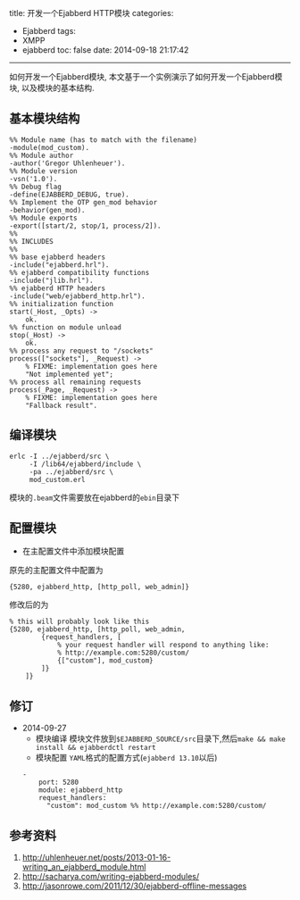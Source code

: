 title: 开发一个Ejabberd HTTP模块
categories:
  - Ejabberd
tags:
  - XMPP
  - ejabberd
toc: false
date: 2014-09-18 21:17:42
---

如何开发一个Ejabberd模块, 本文基于一个实例演示了如何开发一个Ejabberd模块, 以及模块的基本结构.

<!-- more -->

## 基本模块结构

```
%% Module name (has to match with the filename)
-module(mod_custom).
%% Module author
-author('Gregor Uhlenheuer').
%% Module version
-vsn('1.0').
%% Debug flag
-define(EJABBERD_DEBUG, true).
%% Implement the OTP gen_mod behavior
-behavior(gen_mod).
%% Module exports
-export([start/2, stop/1, process/2]).
%%
%% INCLUDES
%%
%% base ejabberd headers
-include("ejabberd.hrl").
%% ejabberd compatibility functions
-include("jlib.hrl").
%% ejabberd HTTP headers
-include("web/ejabberd_http.hrl").
%% initialization function
start(_Host, _Opts) ->
    ok.
%% function on module unload
stop(_Host) ->
    ok.
%% process any request to "/sockets"
process(["sockets"], _Request) ->
    % FIXME: implementation goes here
    "Not implemented yet";
%% process all remaining requests
process(_Page, _Request) ->
    % FIXME: implementation goes here
    "Fallback result".
```


## 编译模块

```
erlc -I ../ejabberd/src \
     -I /lib64/ejabberd/include \
     -pa ../ejabberd/src \
     mod_custom.erl
```

模块的`.beam`文件需要放在ejabberd的`ebin`目录下

## 配置模块

- 在主配置文件中添加模块配置

原先的主配置文件中配置为
```
{5280, ejabberd_http, [http_poll, web_admin]}
```
修改后的为
```
% this will probably look like this
{5280, ejabberd_http, [http_poll, web_admin,
        {request_handlers, [
            % your request handler will respond to anything like:
            % http://example.com:5280/custom/
            {["custom"], mod_custom}
        ]}
    ]}
```

## 修订

- 2014-09-27
    - 模块编译
    模块文件放到`$EJABBERD_SOURCE/src`目录下,然后`make && make install && ejabberdctl restart`
    - 模块配置
    `YAML`格式的配置方式(`ejabberd 13.10`以后)
    ```
    -
        port: 5280
        module: ejabberd_http
        request_handlers:
          "custom": mod_custom %% http://example.com:5280/custom/
    ```


## 参考资料

1. http://uhlenheuer.net/posts/2013-01-16-writing_an_ejabberd_module.html
2. http://sacharya.com/writing-ejabberd-modules/
3. http://jasonrowe.com/2011/12/30/ejabberd-offline-messages